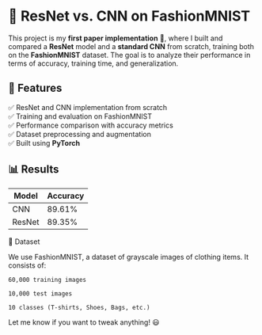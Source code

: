 # 🚀 ResNet vs. CNN on FashionMNIST  

This project is my **first paper implementation** 🎉, where I built and compared a **ResNet** model and a **standard CNN** from scratch, training both on the **FashionMNIST** dataset. The goal is to analyze their performance in terms of accuracy, training time, and generalization.  

## 📌 Features  
✅ ResNet and CNN implementation from scratch  
✅ Training and evaluation on FashionMNIST  
✅ Performance comparison with accuracy metrics  
✅ Dataset preprocessing and augmentation  
✅ Built using **PyTorch**  

## 📊 Results  
| Model  | Accuracy |
|--------|----------|
| CNN    | 89.61%      |
| ResNet | 89.35%      |

📌 Dataset

We use FashionMNIST, a dataset of grayscale images of clothing items. It consists of:

    60,000 training images

    10,000 test images

    10 classes (T-shirts, Shoes, Bags, etc.)
Let me know if you want to tweak anything! 😃
